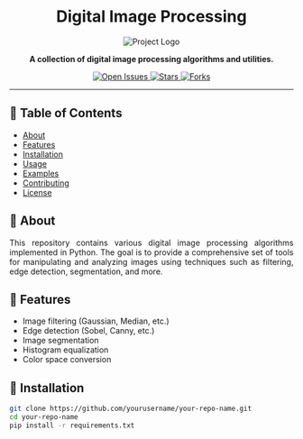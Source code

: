 <h1 align="center">Digital Image Processing</h1>
<p align="center">
  <img src="https://via.placeholder.com/150" alt="Project Logo">
</p>

<p align="center">
  <b>A collection of digital image processing algorithms and utilities.</b>
</p>

<p align="center">
  <a href="https://github.com/A-KingSlayer20/Img_Processing_IIITN/issues">
    <img src="https://img.shields.io/github/issues/A-KingSlayer20/Img_Processing_IIITN" alt="Open Issues">
  </a>
  <a href="https://github.com/yourusername/your-repo-name/stargazers">
    <img src="https://img.shields.io/github/stars/yourusername/your-repo-name" alt="Stars">
  </a>
  <a href="https://github.com/yourusername/your-repo-name/network/members">
    <img src="https://img.shields.io/github/forks/yourusername/your-repo-name" alt="Forks">
  </a>
</p>

---

## 📜 Table of Contents
<ul>
  <li><a href="#about">About</a></li>
  <li><a href="#features">Features</a></li>
  <li><a href="#installation">Installation</a></li>
  <li><a href="#usage">Usage</a></li>
  <li><a href="#examples">Examples</a></li>
  <li><a href="#contributing">Contributing</a></li>
  <li><a href="#license">License</a></li>
</ul>

## 🌟 About

<p align="justify">
This repository contains various digital image processing algorithms implemented in Python. The goal is to provide a comprehensive set of tools for manipulating and analyzing images using techniques such as filtering, edge detection, segmentation, and more.
</p>

## 🔧 Features

<ul>
  <li>Image filtering (Gaussian, Median, etc.)</li>
  <li>Edge detection (Sobel, Canny, etc.)</li>
  <li>Image segmentation</li>
  <li>Histogram equalization</li>
  <li>Color space conversion</li>
</ul>

## 🚀 Installation

```bash
git clone https://github.com/yourusername/your-repo-name.git
cd your-repo-name
pip install -r requirements.txt
